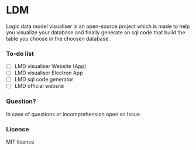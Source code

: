 # LDM

Logic data model visualiser is an open-source project which is made to help you visualize your database and finally generate an sql code that build the table you choose in the choosen database.

### To-do list

- [ ] LMD visualiser Website (App)
- [ ] LMD visualiser Electron App
- [ ] LMD sql code generator
- [ ] LMD official website

### Question?

In case of questions or incomprehension open an Issue.

### Licence 

MIT licence
